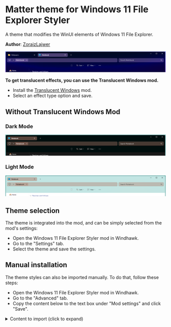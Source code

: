# Matter theme for Windows 11 File Explorer Styler

A theme that modifies the WinUI elements of Windows 11 File Explorer.

**Author**: [ZoraizLajwer](https://github.com/ZoraizLajwer)

![Screenshot](screenshot.png)

**To get translucent effects, you can use the Translucent Windows mod.**

- Install the [Translucent Windows](https://windhawk.net/mods/translucent-windows) mod.
- Select an effect type option and save.

## Without Translucent Windows Mod
### Dark Mode
![DefaultDark](DefaultDark.png)

### Light Mode
![DefaultLight](DefaultLight.png)

## Theme selection

The theme is integrated into the mod, and can be simply selected from the mod's
settings:

* Open the Windows 11 File Explorer Styler mod in Windhawk.
* Go to the "Settings" tab.
* Select the theme and save the settings.

## Manual installation

The theme styles can also be imported manually. To do that, follow these steps:

* Open the Windows 11 File Explorer Styler mod in Windhawk.
* Go to the "Advanced" tab.
* Copy the content below to the text box under "Mod settings" and click "Save".

<details>
<summary>Content to import (click to expand)</summary>

```json
{
  "explorerFrameContainerHeight": 0,
  "controlStyles[0].target": "CommandBar#FileExplorerCommandBar ",
  "controlStyles[0].styles[0]": "Background=Transparent",
  "controlStyles[1].target": "CommandBar#FileExplorerSecondaryCommandBar",
  "controlStyles[1].styles[0]": "Background=Transparent",
  "theme": "",
  "controlStyles[2].target": "Grid#TabContainerGrid > Border#LeftBottomBorderLine",
  "controlStyles[2].styles[0]": "Visibility=Collapsed",
  "controlStyles[3].styles[0]": "Visibility=Collapsed",
  "controlStyles[3].target": "Grid#TabContainerGrid > Border#RightBottomBorderLine",
  "controlStyles[4].target": "TabViewItem",
  "controlStyles[4].styles[0]": "Margin=0,0,4,0",
  "controlStyles[5].target": "TabViewItem > Grid#LayoutRoot",
  "controlStyles[5].styles[0]": "CornerRadius=5",
  "controlStyles[5].styles[1]": "Margin=2,4,0,4",
  "controlStyles[5].styles[2]": "Height=29",
  "controlStyles[6].target": "TabViewItem > Grid#LayoutRoot > Canvas",
  "controlStyles[6].styles[0]": "Visibility=Collapsed",
  "controlStyles[7].target": "TabViewItem > Grid#LayoutRoot > Grid#TabContainer",
  "controlStyles[7].styles[0]": "Background = Transparent ",
  "controlStyles[8].target": "TabViewItem > Grid#LayoutRoot@CommonStates",
  "controlStyles[8].styles[0]": "Background@Selected:= $accentColor2",
  "controlStyles[8].styles[1]": "Background@PointerOverSelected:= $accentColor",
  "controlStyles[8].styles[2]": "Background@PointerOver:= $accentColor2",
  "controlStyles[8].styles[3]": "Background@Normal=$accentColor",
  "controlStyles[8].styles[4]": "Background@PressedSelected:=$accentColor2",
  "controlStyles[9].target": "Grid#TabContainerGrid > Border > Button#AddButton",
  "controlStyles[10].target": "Grid#CommandBarControlRootGrid",
  "controlStyles[10].styles[0]": "Background=Transparent ",
  "controlStyles[11].target": "Grid#NavigationBarControlGrid",
  "controlStyles[11].styles[0]": "Background=Transparent ",
  "controlStyles[12].target": "Grid#PART_LayoutRoot",
  "controlStyles[12].styles[0]": "Background :=<SolidColorBrush Color=\"{ThemeResource SystemAccentColorLight1}\" Opacity=\"0.4\" />",
  "styleConstants[0]": "accentColor=<SolidColorBrush Color=\"{ThemeResource SystemAccentColorLight1}\" />",
  "controlStyles[13].target": "FileExplorerExtensions.CommandBarControl",
  "controlStyles[14].target": "AutoSuggestBox#FileExplorerSearchBox > Grid#LayoutRoot > TextBox > Grid@CommonStates > Border#BorderElement",
  "controlStyles[14].styles[0]": "Background :=<SolidColorBrush Color=\"{ThemeResource SystemAccentColorLight1}\" Opacity=\"0.4\" />",
  "controlStyles[14].styles[1]": "CornerRadius = 6",
  "controlStyles[12].styles[1]": "CornerRadius = 6",
  "controlStyles[10].styles[1]": "BorderThickness = 0",
  "styleConstants[1]": "accentColor2=<SolidColorBrush Color=\"{ThemeResource SystemAccentColorLight1}\" Opacity=\"0.5\" />",
  "controlStyles[14].styles[2]": "BorderThickness = 0",
  "controlStyles[12].styles[2]": "BorderThickness = 0",
  "controlStyles[13].styles[0]": "Margin = 0,-5,0,0",
  "controlStyles[15].target": "Microsoft.UI.Xaml.Controls.AppBarButton[ToolTipService.ToolTip = Cut]",
  "controlStyles[15].styles[0]": "Visibility  = 1",
  "controlStyles[16].target": "Microsoft.UI.Xaml.Controls.AppBarButton[ToolTipService.ToolTip = Copy]",
  "controlStyles[16].styles[0]": "Visibility  = 1",
  "controlStyles[17].target": "Microsoft.UI.Xaml.Controls.AppBarButton[ToolTipService.ToolTip = Paste]",
  "controlStyles[17].styles[0]": "Visibility  = 1",
  "controlStyles[18].target": "Microsoft.UI.Xaml.Controls.AppBarButton[ToolTipService.ToolTip = Rename]",
  "controlStyles[18].styles[0]": "Visibility  = 1",
  "controlStyles[19].target": "Microsoft.UI.Xaml.Controls.AppBarButton[ToolTipService.ToolTip = Share]",
  "controlStyles[19].styles[0]": "Visibility  = 1",
  "controlStyles[20].target": "Microsoft.UI.Xaml.Controls.AppBarSeparator",
  "controlStyles[20].styles[0]": "Visibility  = 1",
  "controlStyles[21].target": "Microsoft.UI.Xaml.Controls.Border#ScrollDecreaseButtonContainer",
  "controlStyles[21].styles[0]": "Margin = 0,0,0,3",
  "controlStyles[22].target": "Microsoft.UI.Xaml.Controls.Border#ScrollIncreaseButtonContainer",
  "controlStyles[22].styles[0]": "Margin = 0,0,0,3",
  "resourceVariables[0].variableKey": "",
  "resourceVariables[0].value": "",
  "controlStyles[23].target": "Microsoft.UI.Xaml.Controls.AppBarButton#refreshButton",
  "controlStyles[23].styles[0]": "Visibility  =1",
  "controlStyles[24].target": "Microsoft.UI.Xaml.Controls.AppBarButton#upButton",
  "controlStyles[24].styles[0]": "Visibility  =1",
  "controlStyles[25].styles[0]": "Visibility  =1",
  "controlStyles[26].styles[0]": "Visibility  =1",
  "controlStyles[25].target": "Microsoft.UI.Xaml.Controls.AppBarButton#forwardButton",
  "controlStyles[26].target": "Microsoft.UI.Xaml.Controls.AppBarButton#backButton",
  "controlStyles[9].styles[0]": "Visibility  = 0",
  "controlStyles[7].styles[1]": "BorderThickness = 0",
  "controlStyles[8].styles[5]": "Background@Pressed := $accentColor2",
  "controlStyles[27].target": "Microsoft.UI.Xaml.Controls.AppBarButton[ToolTipService.ToolTip = Create a new item in the current location.]",
  "controlStyles[27].styles[0]": "Visibility  = 1",
  "controlStyles[9].styles[1]": "Margin = 0,0,0,3",
  "controlStyles[1].styles[1]": "Visibility = 1",
  "controlStyles[0].styles[1]": "HorizontalAlignment  = 1"
}
```

